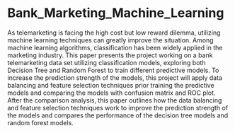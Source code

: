 # Bank_Marketing_Machine_Learning
As telemarketing is facing the high cost but low reward dilemma, utilizing machine learning techniques can greatly improve the situation. Among machine learning algorithms, classification has been widely applied in the marketing industry. This paper presents the project working on a bank telemarketing data set utilizing classification models, exploring both Decision Tree and Random Forest to train different predictive models. To increase the prediction strength of the models, this project will apply data balancing and feature selection techniques prior training the predictive models and comparing the models with confusion matrix and ROC plot. After the comparison analysis, this paper outlines how the data balancing and feature selection techniques work to improve the prediction strength of the models and compares the performance of the decision tree models and random forest models.
